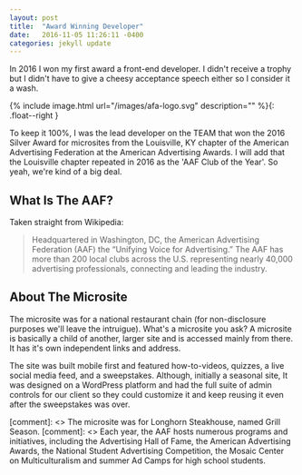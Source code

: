 ```yaml
---
layout: post
title:  "Award Winning Developer"
date:   2016-11-05 11:26:11 -0400
categories: jekyll update
---
```

In 2016 I won my first award a front-end developer. I didn't receive a trophy but I didn't have to give a cheesy acceptance speech either so I consider it a wash.

{% include image.html url="/images/afa-logo.svg" description="" %}{: .float--right }

To keep it 100%, I was the lead developer on the TEAM that won the 2016 Silver Award for microsites from the Louisville, KY chapter of the American Advertising Federation at the American Advertising Awards. I will add that the Louisville chapter repeated in 2016 as the 'AAF Club of the Year'. So yeah, we're kind of a big deal.

## What Is The AAF?

Taken straight from Wikipedia:

>Headquartered in Washington, DC, the American Advertising Federation (AAF) the “Unifying Voice for Advertising.” The AAF has more than 200 local clubs across the U.S. representing nearly 40,000 advertising professionals, connecting and leading the industry.

## About The Microsite

The microsite was for a national restaurant chain (for non-disclosure purposes we'll leave the intruigue). What's a microsite you ask? A microsite is basically a child of another, larger site and is accessed mainly from there. It has it's own independent links and address.

The site was built mobile first and featured how-to-videos, quizzes, a live social media feed, and a sweepstakes. Although, initially a seasonal site, It was designed on a WordPress platform and had the full suite of admin controls for our client so they could customize it and keep reusing it even after the sweepstakes was over.

[comment]: <> The microsite was for Longhorn Steakhouse, named Grill Season.
[comment]: <> Each year, the AAF hosts numerous programs and initiatives, including the Advertising Hall of Fame, the American Advertising Awards, the National Student Advertising Competition, the Mosaic Center on Multiculturalism and summer Ad Camps for high school students.
